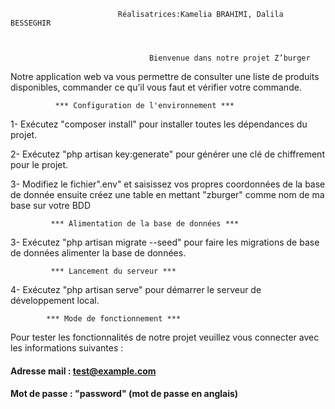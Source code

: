                             Réalisatrices:Kamelia BRAHIMI, Dalila BESSEGHIR



                                   Bienvenue dans notre projet Z’burger 


Notre application web va vous permettre de consulter une liste de produits disponibles, commander ce qu’il vous faut et vérifier votre commande.


              *** Configuration de l'environnement ***

1- Exécutez "composer install" pour installer toutes les dépendances du projet.

2- Exécutez "php artisan key:generate" pour générer une clé de chiffrement pour le projet.

3- Modifiez le fichier".env" et saisissez vos propres coordonnées de la base de donnée ensuite créez une table en mettant "zburger" comme nom de ma base sur votre BDD


             *** Alimentation de la base de données ***

3- Exécutez "php artisan migrate --seed" pour faire les migrations de base de données alimenter la base de données.


             *** Lancement du serveur ***

4- Exécutez "php artisan serve" pour démarrer le serveur de développement local.

            *** Mode de fonctionnement ***

Pour tester les fonctionnalités de notre projet veuillez vous connecter avec les informations suivantes :                          
#### Adresse mail : test@example.com
#### Mot de passe : "password" (mot de passe en anglais) 
